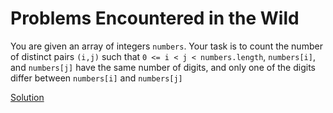 # Problems Encountered in the Wild

You are given an array of integers `numbers`. Your task is to count the number of distinct pairs `(i,j)` such that `0 <= i < j < numbers.length`, `numbers[i]`, and `numbers[j]` have the same number of digits, and only one of the digits differ between `numbers[i]` and `numbers[j]`

[Solution](./Uber_Distinct_Pairs.py)
